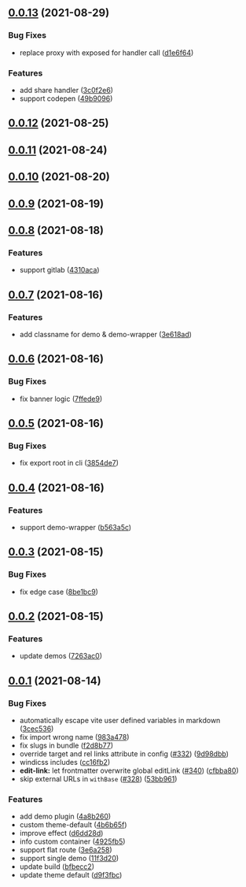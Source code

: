 ## [0.0.13](https://github.com/zouhangwithsweet/fisand-doc/compare/v0.0.12...v0.0.13) (2021-08-29)

### Bug Fixes

- replace proxy with exposed for handler call ([d1e6f64](https://github.com/zouhangwithsweet/fisand-doc/commit/d1e6f64c6d218f5b48c731a6ee0335663596aea9))

### Features

- add share handler ([3c0f2e6](https://github.com/zouhangwithsweet/fisand-doc/commit/3c0f2e6f2746ade84507b50fb314c02fe7de21bb))
- support codepen ([49b9096](https://github.com/zouhangwithsweet/fisand-doc/commit/49b9096d6a57effc150cd60e931573928f007ff1))

## [0.0.12](https://github.com/zouhangwithsweet/fisand-doc/compare/v0.0.11...v0.0.12) (2021-08-25)

## [0.0.11](https://github.com/zouhangwithsweet/fisand-doc/compare/v0.0.10...v0.0.11) (2021-08-24)

## [0.0.10](https://github.com/zouhangwithsweet/fisand-doc/compare/v0.0.9...v0.0.10) (2021-08-20)

## [0.0.9](https://github.com/zouhangwithsweet/fisand-doc/compare/v0.0.8...v0.0.9) (2021-08-19)

## [0.0.8](https://github.com/vuejs/vitepress/compare/v0.0.7...v0.0.8) (2021-08-18)

### Features

- support gitlab ([4310aca](https://github.com/vuejs/vitepress/commit/4310aca3a4e30560cddb001a6600c2c5562dd2e5))

## [0.0.7](https://github.com/vuejs/vitepress/compare/v0.0.6...v0.0.7) (2021-08-16)

### Features

- add classname for demo & demo-wrapper ([3e618ad](https://github.com/vuejs/vitepress/commit/3e618adc0ba3161ccfe806a7d2f7931bf7916388))

## [0.0.6](https://github.com/vuejs/vitepress/compare/v0.0.5...v0.0.6) (2021-08-16)

### Bug Fixes

- fix banner logic ([7ffede9](https://github.com/vuejs/vitepress/commit/7ffede92188d3d1bcbf3d87698f69b0a6f41cd97))

## [0.0.5](https://github.com/vuejs/vitepress/compare/v0.0.4...v0.0.5) (2021-08-16)

### Bug Fixes

- fix export root in cli ([3854de7](https://github.com/vuejs/vitepress/commit/3854de7f7b910725126209c1b1b1f9af9f6aabf5))

## [0.0.4](https://github.com/vuejs/vitepress/compare/v0.0.3...v0.0.4) (2021-08-16)

### Features

- support demo-wrapper ([b563a5c](https://github.com/vuejs/vitepress/commit/b563a5cc9babdc084a4572337b00f656beda0fb1))

## [0.0.3](https://github.com/vuejs/vitepress/compare/v0.0.2...v0.0.3) (2021-08-15)

### Bug Fixes

- fix edge case ([8be1bc9](https://github.com/vuejs/vitepress/commit/8be1bc9a6e2f49a5e275f60797802feaa4cf0476))

## [0.0.2](https://github.com/vuejs/vitepress/compare/v0.0.1...v0.0.2) (2021-08-15)

### Features

- update demos ([7263ac0](https://github.com/vuejs/vitepress/commit/7263ac08b6413c75ac5f0878d86babcfd629e389))

## [0.0.1](https://github.com/vuejs/vitepress/compare/v0.15.5...v0.0.1) (2021-08-14)

### Bug Fixes

- automatically escape vite user defined variables in markdown ([3cec536](https://github.com/vuejs/vitepress/commit/3cec536c1f3d5d027ee16cd0629f84461e565096))
- fix import wrong name ([983a478](https://github.com/vuejs/vitepress/commit/983a4789c62eafbcac8ae3d3b809001b77dc5f60))
- fix slugs in bundle ([f2d8b77](https://github.com/vuejs/vitepress/commit/f2d8b7779a7d0f05bc3490b62629666a8c47530b))
- override target and rel links attribute in config ([#332](https://github.com/vuejs/vitepress/issues/332)) ([9d98dbb](https://github.com/vuejs/vitepress/commit/9d98dbbe60d477a78d6dc0e80d16fdddedcd4ed5))
- windicss includes ([cc16fb2](https://github.com/vuejs/vitepress/commit/cc16fb262d981fb93672aa0534289367432969c1))
- **edit-link:** let frontmatter overwrite global editLink ([#340](https://github.com/vuejs/vitepress/issues/340)) ([cfbba80](https://github.com/vuejs/vitepress/commit/cfbba80a0a6e33bcb2ca3d4450fb9624dcd6d140))
- skip external URLs in `withBase` ([#328](https://github.com/vuejs/vitepress/issues/328)) ([53bb961](https://github.com/vuejs/vitepress/commit/53bb961a925cbafe53730450c5b069e255b54e03))

### Features

- add demo plugin ([4a8b260](https://github.com/vuejs/vitepress/commit/4a8b260ccf4fe7f5f03146d87cec7c72feac89b4))
- custom theme-default ([4b6b65f](https://github.com/vuejs/vitepress/commit/4b6b65f48cae85d204a6e88b9fad2c6a8c4c00b6))
- improve effect ([d6dd28d](https://github.com/vuejs/vitepress/commit/d6dd28d808c76a6f6edd00ca6edcd7b024670eb4))
- info custom container ([4925fb5](https://github.com/vuejs/vitepress/commit/4925fb5c29c59b7e17d050ab4346f71afc0463cd))
- support flat route ([3e6a258](https://github.com/vuejs/vitepress/commit/3e6a25821fffac9471d721d328de770f78f4e49e))
- support single demo ([11f3d20](https://github.com/vuejs/vitepress/commit/11f3d2010f737c3bdad7a249cd6497f6c0bbbf29))
- update build ([bfbecc2](https://github.com/vuejs/vitepress/commit/bfbecc232bc10634561ca490aeb0ee7cb3c5a06c))
- update theme default ([d9f3fbc](https://github.com/vuejs/vitepress/commit/d9f3fbcd227bd9326dea5937e9dea1a8b31cd55a))
